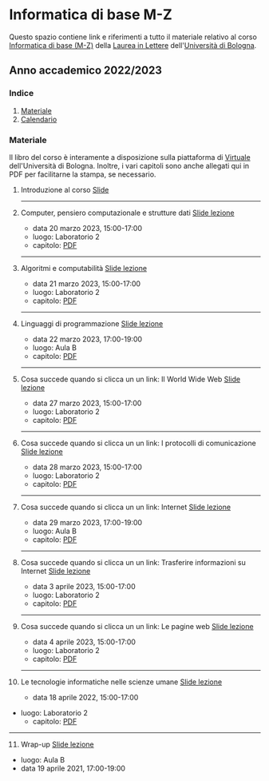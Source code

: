# Informatica di base M-Z

Questo spazio contiene link e riferimenti a tutto il materiale relativo al corso [Informatica di base (M-Z)](https://www.unibo.it/it/didattica/insegnamenti/insegnamento/2022/464222) della [Laurea in Lettere](https://corsi.unibo.it/laurea/lettere) dell'[Università di Bologna](http://www.unibo.it).


## Anno accademico 2022/2023

### Indice

1. [Materiale](#materiale)
2. [Calendario](#calendario)

### Materiale

Il libro del corso è interamente a disposizione sulla piattaforma di [Virtuale](https://virtuale.unibo.it) dell'Università di Bologna. Inoltre, i vari capitoli sono anche allegati qui in PDF per facilitarne la stampa, se necessario.

1. Introduzione al corso [Slide](https://docs.google.com/presentation/d/1RvB63Mshgu-x72R53kPJqAER6pFKg1p7vaLR8NB8Ock/edit?usp=sharing)
   <hr />

2. Computer, pensiero computazionale e strutture dati  [Slide lezione](https://docs.google.com/presentation/d/1nSroIiMt0cXfbHyj3m0wcCLgtbYD7sr3emTPW67NWKY/edit?usp=sharing)
   * data 20 marzo 2023, 15:00-17:00
   * luogo: Laboratorio 2
   * capitolo:  [PDF](https://basic-inf.github.io/2022-2023/chapters/01.pdf)
   <hr />

3. Algoritmi e computabilità [Slide lezione](https://docs.google.com/presentation/d/166pcWNnGQLcsfOHH3Z51VvDlDfwaecyjZQ--gTCtZgM/edit?usp=sharing)
   *  data 21 marzo 2023, 15:00-17:00
   * luogo: Laboratorio 2
   * capitolo:  [PDF](https://basic-inf.github.io/2022-2023/chapters/02.pdf)
   <hr />

4. Linguaggi di programmazione [Slide lezione](https://docs.google.com/presentation/d/1-ucB3Nn8tNtWDorbsA2UsdzXMulwEFo4Eu5PXhl48yA/edit?usp=sharing)
   *  data 22 marzo 2023, 17:00-19:00
   * luogo: Aula B
   * capitolo:  [PDF](https://basic-inf.github.io/2022-2023/chapters/03.pdf)
   <hr />

5. Cosa succede quando si clicca un un link: Il World Wide Web [Slide lezione](https://docs.google.com/presentation/d/1ora2B-CwnbzN0iEY2SrG-Uz8cSdRtCYO2zDI4CpuikU/edit?usp=sharing)
   *  data 27 marzo 2023, 15:00-17:00
   * luogo: Laboratorio 2
   * capitolo:  [PDF](https://basic-inf.github.io/2022-2023/chapters/04.pdf)
   <hr />

6. Cosa succede quando si clicca un un link: I protocolli di comunicazione [Slide lezione](https://docs.google.com/presentation/d/1NNTbpjEd4F1AbWjy4fhjOH-BRAB58XDLFToR4Qfv3Lw/edit?usp=sharing)
   *  data 28 marzo 2023, 15:00-17:00
   * luogo: Laboratorio 2
   * capitolo:  [PDF](https://basic-inf.github.io/2022-2023/chapters/05.pdf)
   <hr />

7. Cosa succede quando si clicca un un link: Internet [Slide lezione](https://docs.google.com/presentation/d/1HWVo0oNMYvvqtJHkRmVTn7KHfYQkuFwahdEmPnglaI4/edit?usp=sharing)
   *  data 29 marzo 2023, 17:00-19:00
   * luogo: Aula B
   * capitolo:  [PDF](https://basic-inf.github.io/2022-2023/chapters/06.pdf)
   <hr />

8. Cosa succede quando si clicca un un link: Trasferire informazioni su Internet [Slide lezione](https://docs.google.com/presentation/d/1UHDPV8AJ3LAoYC60e75RYummRnH_rCiSzWM9jECTa0E/edit?usp=sharing)
   *  data 3 aprile 2023, 15:00-17:00
   * luogo: Laboratorio 2
   * capitolo:  [PDF](https://basic-inf.github.io/2022-2023/chapters/07.pdf)
   <hr />

9. Cosa succede quando si clicca un un link: Le pagine web [Slide lezione](https://docs.google.com/presentation/d/19d-Qlk_5RfzjzRWMxgbKtGzLjVwowx0-XXwVYfXpW4M/edit?usp=sharing)
   *  data 4 aprile 2023, 15:00-17:00
   * luogo: Laboratorio 2
   * capitolo:  [PDF](https://basic-inf.github.io/2022-2023/chapters/08.pdf)
   <hr />

10. Le tecnologie informatiche nelle scienze umane [Slide lezione](https://docs.google.com/presentation/d/1SoQ5bKy_1fGaX-g02ARVbZAd89djaAsqHdkmvIpdL18/edit?usp=sharing)
      *  data 18 aprile 2022, 15:00-17:00
   * luogo: Laboratorio 2
      * capitolo:  [PDF](https://basic-inf.github.io/2022-2023/chapters/09.pdf)
   <hr />

11. Wrap-up [Slide lezione](https://docs.google.com/presentation/d/1II-RmcIqYFzn-I7BKDzLtdB5Ev8GOiU2-Ih0dEQfgH4/edit?usp=sharing)
   * luogo: Aula B
   *  data 19 aprile 2021, 17:00-19:00
